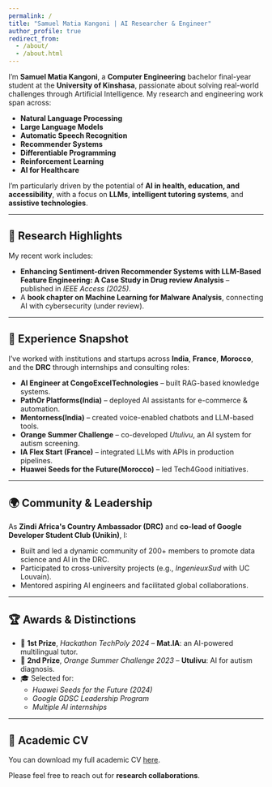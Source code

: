 ```yaml
---
permalink: /
title: "Samuel Matia Kangoni | AI Researcher & Engineer"
author_profile: true
redirect_from: 
  - /about/
  - /about.html
---
```


I’m **Samuel Matia Kangoni**, a **Computer Engineering** bachelor final-year student at the **University of Kinshasa**, passionate about solving real-world challenges through Artificial Intelligence. My research and engineering work span across:

- **Natural Language Processing**
- **Large Language Models**
- **Automatic Speech Recognition**
- **Recommender Systems**
- **Differentiable Programming**
- **Reinforcement Learning**
- **AI for Healthcare**

I’m particularly driven by the potential of **AI in health, education, and accessibility**, with a focus on **LLMs**, **intelligent tutoring systems**, and **assistive technologies**.

---

## 🔬 Research Highlights

My recent work includes:

- **Enhancing Sentiment-driven Recommender Systems with LLM-Based Feature Engineering: A Case Study in Drug review Analysis** – published in *IEEE Access (2025)*.
- A **book chapter on Machine Learning for Malware Analysis**, connecting AI with cybersecurity (under review).

---

## 💼 Experience Snapshot

I’ve worked with institutions and startups across **India**, **France**, **Morocco**, and the **DRC** through internships and consulting roles:

- **AI Engineer at CongoExcelTechnologies** – built RAG-based knowledge systems.
- **PathOr Platforms(India)** – deployed AI assistants for e-commerce & automation.
- **Mentorness(India)** – created voice-enabled chatbots and LLM-based tools.
- **Orange Summer Challenge** – co-developed *Utulivu*, an AI system for autism screening.
- **IA Flex Start (France)** – integrated LLMs with APIs in production pipelines.
- **Huawei Seeds for the Future(Morocco)** – led Tech4Good initiatives.

---

## 🌍 Community & Leadership

As **Zindi Africa's Country Ambassador (DRC)** and **co-lead of Google Developer Student Club (Unikin)**, I:

- Built and led a dynamic community of 200+ members to promote data science and AI in the DRC.
- Participated to cross-university projects (e.g., *IngenieuxSud* with UC Louvain).
- Mentored aspiring AI engineers and facilitated global collaborations.

---

## 🏆 Awards & Distinctions

- 🥇 **1st Prize**, *Hackathon TechPoly 2024* – **Mat.IA**: an AI-powered multilingual tutor.
- 🥈 **2nd Prize**, *Orange Summer Challenge 2023* – **Utulivu**: AI for autism diagnosis.
- 🎓 Selected for:
  - *Huawei Seeds for the Future (2024)*
  - *Google GDSC Leadership Program*
  - *Multiple AI internships*

---

## 📄 Academic CV

You can download my full academic CV [here](/files/CV/Resume_sam_matia.pdf).

Please feel free to reach out for **research collaborations**.

